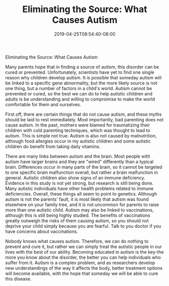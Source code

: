 ﻿---
title: "Eliminating the Source: What Causes Autism"
date: 2019-04-25T08:54:40-08:00
description: "Text Tips for Web Success"
featured_image: "/images/Text.jpg"
tags: ["Text"]
---

Eliminating the Source: What Causes Autism

Many parents hope that in finding a source of autism, this disorder can be cured or prevented. Unfortunately, scientists have yet to find one single reason why children develop autism. It is possible that someday autism will be linked to a specific gene abnormality, but the more likely source is not one thing, but a number of factors in a child's world. Autism cannot be prevented or cured, so the best we can do to help autistic children and adults is be understanding and willing to compromise to make the world comfortable for them and ourselves. 

First off, there are certain things that do not cause autism, and these myths should be laid to rest immediately. Most importantly, bad parenting does not cause autism. In the past, mothers were blamed for traumatizing their children with cold parenting techniques, which was thought to lead to autism. This is simple not true. Autism is also not caused by malnutrition, although food allergies occur in my autistic children and some autistic children do benefit from taking daily vitamins.

There are many links between autism and the brain. Most people with autism have larger brains and they are "wired" differently than a typical brain. Differences occur in many parts of the brain, so it cannot be targeted to one specific brain malfunction overall, but rather a brain malfunction in general. Autistic children also show signs of an immune deficiency. Evidence in this study is not yet strong, but research is still being done. Many autistic individuals have other health problems related to immune deficiencies. Overall, these things all seem to point to genetics. Although autism is not the parents' fault, it is most likely that autism was found elsewhere on your family tree, and it is not uncommon for parents to raise more than one autistic child. Autism may also be linked to vaccinations, although this is still being highly studied. The benefits of vaccinations greatly outweigh the risks of them causing autism, so you should not deprive your child simply because you are fearful. Talk to you doctor if you have concerns about vaccinations.  

Nobody knows what causes autism. Therefore, we can do nothing to prevent and cure it, but rather we can simply treat the autistic people in our lives with the best of our ability. Becoming educated in autism is the key-the more you know about the disorder, the better you can help individuals who suffer from it. Autism is a complex problem, and as researchers develop new understandings of the way it affects the body, better treatment options will become available, with the hope that someday we will be able to cure this disease.


